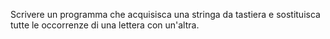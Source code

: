 Scrivere un programma che acquisisca una stringa da tastiera e sostituisca tutte le occorrenze di una lettera con un'altra.
